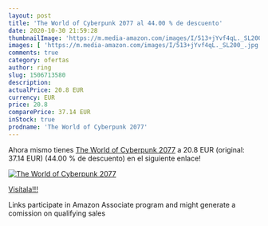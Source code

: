 ```yaml
---
layout: post
title: 'The World of Cyberpunk 2077 al 44.00 % de descuento'
date: 2020-10-30 21:59:28
thumbnailImage: 'https://m.media-amazon.com/images/I/513+jYvf4qL._SL200_.jpg'
images: [ 'https://m.media-amazon.com/images/I/513+jYvf4qL._SL200_.jpg' ]
comments: true
category: ofertas
author: ring
slug: 1506713580
description:
actualPrice: 20.8 EUR
currency: EUR
price: 20.8
comparePrice: 37.14 EUR
inStock: true
prodname: 'The World of Cyberpunk 2077'
---
```


Ahora mismo tienes [The World of Cyberpunk 2077](https://www.amazon.es/dp/1506713580/?tag=tolees-21) a 20.8 EUR (original: 37.14 EUR) (44.00 %  de descuento) en el siguiente enlace!

[![The World of Cyberpunk 2077](https://m.media-amazon.com/images/I/513+jYvf4qL._SL200_.jpg)](https://www.amazon.es/dp/1506713580/?tag=tolees-21)

[Visítala!!!](https://www.amazon.es/dp/1506713580/?tag=tolees-21)

Links participate in Amazon Associate program and might generate a comission on qualifying sales
